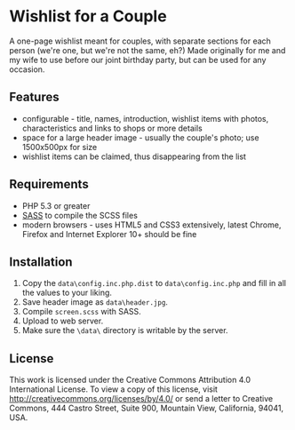 # Wishlist for a Couple

A one-page wishlist meant for couples, with separate sections for each person (we're one, but we're not the same, eh?) Made originally for me and my wife to use before our joint birthday party, but can be used for any occasion.

## Features

* configurable - title, names, introduction, wishlist items with photos, characteristics and links to shops or more details
* space for a large header image - usually the couple's photo; use 1500x500px for size
* wishlist items can be claimed, thus disappearing from the list

## Requirements

* PHP 5.3 or greater
* [SASS](http://sass-lang.com/) to compile the SCSS files
* modern browsers - uses HTML5 and CSS3 extensively, latest Chrome, Firefox and Internet Explorer 10+ should be fine

## Installation

1. Copy the `data\config.inc.php.dist` to `data\config.inc.php` and fill in all the values to your liking.
2. Save header image as `data\header.jpg`.
3. Compile `screen.scss` with SASS.
4. Upload to web server.
5. Make sure the `\data\` directory is writable by the server.

## License

This work is licensed under the Creative Commons Attribution 4.0 International License. To view a copy of this license, visit http://creativecommons.org/licenses/by/4.0/ or send a letter to Creative Commons, 444 Castro Street, Suite 900, Mountain View, California, 94041, USA.
